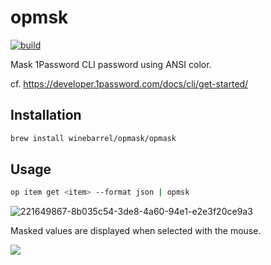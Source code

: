 # opmsk

[![build](https://github.com/winebarrel/opmsk/actions/workflows/build.yml/badge.svg)](https://github.com/winebarrel/opmsk/actions/workflows/build.yml)

Mask 1Password CLI password using ANSI color.

cf. https://developer.1password.com/docs/cli/get-started/

## Installation

```sh
brew install winebarrel/opmask/opmask
```

## Usage

```sh
op item get <item> --format json | opmsk
```

![221649867-8b035c54-3de8-4a60-94e1-e2e3f20ce9a3](https://user-images.githubusercontent.com/117768/221654762-23f63304-5182-4c60-8ca0-b66f2c38721e.png)


Masked values are displayed when selected with the mouse.

![](https://user-images.githubusercontent.com/117768/221647712-5084642d-5fcb-4286-9c6d-b5ac2871e08c.png)
